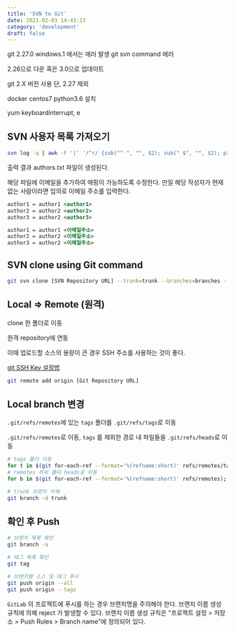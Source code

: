 ```yaml
---
title: 'SVN to Git'
date: 2021-02-03 14:43:13
category: 'development'
draft: false
---
```


git 2.27.0 windows.1 에서는 에러 발생 git svn command 에러

2.26으로 다운 혹은 3.0으로 업데이트

git 2.X 버전 사용 단, 2.27 제외

docker centos7 python3.6 설치

yum keyboardinterrupt, e

## SVN 사용자 목록 가져오기

```bash
svn log -q | awk -F '|' '/^r/ {sub("^ ", "", $2); sub(" $", "", $2); print $2" = "$2" <"$2">"}' | sort -u > authors.txt
```

출력 결과 authors.txt 파일이 생성된다.

해당 파일에 이메일을 추가하여 매핑이 가능하도록 수정한다. 만일 해당 작성자가 현재 없는 사람이라면 임의로 이메일 주소를 입력한다.

```xml
author1 = author1 <author1>
author2 = author2 <author2>
author3 = author2 <author3>
```

```xml
author1 = author1 <이메일주소>
author2 = author2 <이메일주소>
author3 = author2 <이메일주소>
```

## SVN clone using Git command

```bash
git svn clone [SVN Repository URL] --trunk=trunk --branches=branches --tags=tags --authors-file=authors.txt --no-metadata -s [출력 폴더명]
```

## Local ⇒ Remote (원격)

clone 한 폴더로 이동

원격 repository에 연동

이때 업로드할 소스의 용량이 큰 경우 SSH 주소를 사용하는 것이 좋다.

[git SSH Key 설정법](https://www.notion.so/git-SSH-Key-96b8490c11f947c4864d3fa3ee1ff1c9)

```bash
git remote add origin [Git Repository URL]
```

## Local branch 변경

`.git/refs/remotes`에 있는 `tags` 폴더를 `.git/refs/tags`로 이동

`.git/refs/remotes`로 이동, `tags` 를 제외한 경로 내 파일들을 `.git/refs/heads`로 이동

```bash
# tags 폴더 이동
for t in $(git for-each-ref --format='%(refname:short)' refs/remotes/tags); do git tag ${t/tags\//} $t && git branch -D -r $t; done
# remotes 하위 폴더 heads로 이동
for b in $(git for-each-ref --format='%(refname:short)' refs/remotes); do git branch $b refs/remotes/$b && git branch -D -r $b; done

# trunk 브랜치 삭제
git branch -d trunk
```

## 확인 후 Push

```bash
# 브랜치 목록 확인
git branch -a

# 태그 목록 확인
git tag

# 브랜치별 소스 및 태그 푸시
git push origin --all
git push origin --tags
```

`GitLab` 의 프로젝트에 푸시를 하는 경우 브랜치명을 주의해야 한다. 브랜치 이름 생성 규칙에 의해 reject 가 발생할 수 있다. 브랜치 이름 생성 규칙은 "프로젝트 설정 > 저장소 > Push Rules > Branch name"에 정의되어 있다.
